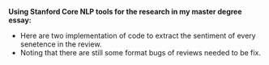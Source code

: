 **Using Stanford Core NLP tools for the research in my master degree essay:**
* Here are two implementation of code to extract the sentiment of every senetence in the review. 
* Noting that there are still some format bugs of reviews needed to be fix.
